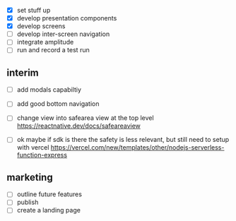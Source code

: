 
- [x] set stuff up
- [x] develop presentation components
- [x] develop screens
- [ ] develop inter-screen navigation
- [ ] integrate amplitude
- [ ] run and record a test run

## interim
- [ ] add modals capabiltiy
- [ ] add good bottom navigation

- [ ] change view into safearea view at the top level https://reactnative.dev/docs/safeareaview
- [ ] ok maybe if sdk is there the safety is less relevant, but still need to setup with vercel https://vercel.com/new/templates/other/nodejs-serverless-function-express


## marketing
- [ ] outline future features
- [ ] publish
- [ ] create a landing page
